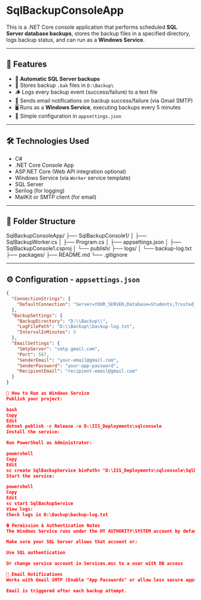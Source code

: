 # SqlBackupConsoleApp

This is a .NET Core console application that performs scheduled **SQL Server database backups**, stores the backup files in a specified directory, logs backup status, and can run as a **Windows Service**.

---

## 📌 Features

- 🔁 **Automatic SQL Server backups**
- 📁 Stores backup `.bak` files in `D:\Backup\`
- 🪵 Logs every backup event (success/failure) to a text file
- 📧 Sends email notifications on backup success/failure (via Gmail SMTP)
- 🖥️ Runs as a **Windows Service**, executing backups every 5 minutes
- 🧩 Simple configuration in `appsettings.json`

---

## 🛠️ Technologies Used

- C#
- .NET Core Console App
- ASP.NET Core (Web API integration optional)
- Windows Service (via `Worker` service template)
- SQL Server
- Serilog (for logging)
- MailKit or SMTP client (for email)

---

## 📁 Folder Structure

SqlBackupConsoleApp/ ├── SqlBackupConsole1/ │ ├── SqlBackupWorker.cs │ ├── Program.cs │ ├── appsettings.json │ ├── SqlBackupConsole1.csproj │ └── publish/ ├── logs/ │ └── backup-log.txt ├── packages/ ├── README.md └── .gitignore


---

## ⚙️ Configuration - `appsettings.json`

```json
{
  "ConnectionStrings": {
    "DefaultConnection": "Server=YOUR_SERVER;Database=Students;Trusted_Connection=True;"
  },
  "BackupSettings": {
    "BackupDirectory": "D:\\Backup\\",
    "LogFilePath": "D:\\Backup\\backup-log.txt",
    "IntervalInMinutes": 5
  },
  "EmailSettings": {
    "SmtpServer": "smtp.gmail.com",
    "Port": 587,
    "SenderEmail": "your-email@gmail.com",
    "SenderPassword": "your-app-password",
    "RecipientEmail": "recipient-email@gmail.com"
  }
}

🚀 How to Run as Windows Service
Publish your project:

bash
Copy
Edit
dotnet publish -c Release -o D:\IIS_Deployments\sqlconsole
Install the service:

Run PowerShell as Administrator:

powershell
Copy
Edit
sc create SqlBackupService binPath= "D:\IIS_Deployments\sqlconsole\SqlBackupConsole1.exe"
Start the service:

powershell
Copy
Edit
sc start SqlBackupService
View logs:
Check logs in D:\Backup\backup-log.txt

🔒 Permission & Authentication Notes
The Windows Service runs under the NT AUTHORITY\SYSTEM account by default.

Make sure your SQL Server allows that account or:

Use SQL authentication

Or change service account in Services.msc to a user with DB access

📧 Email Notifications
Works with Gmail SMTP (Enable "App Passwords" or allow less secure apps).

Email is triggered after each backup attempt.



